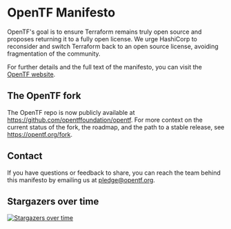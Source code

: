# OpenTF Manifesto

OpenTF's goal is to ensure Terraform remains truly open source and proposes returning it to a fully open license. We urge HashiCorp to reconsider and switch Terraform back to an open source license, avoiding fragmentation of the community.

For further details and the full text of the manifesto, you can visit the [OpenTF website](https://opentf.org).

## The OpenTF fork

The OpenTF repo is now publicly available at https://github.com/opentffoundation/opentf. For more context on the current status of the fork, the roadmap, and the path to a stable release, see https://opentf.org/fork.

## Contact

If you have questions or feedback to share, you can reach the team behind this manifesto by emailing us at [pledge@opentf.org](mailto:pledge@opentf.org).


## Stargazers over time

[![Stargazers over time](https://starchart.cc/opentffoundation/manifesto.svg)](https://starchart.cc/opentffoundation/manifesto)

